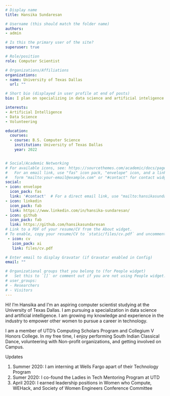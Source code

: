 ```yaml
---
# Display name
title: Hansika Sundaresan

# Username (this should match the folder name)
authors:
- admin

# Is this the primary user of the site?
superuser: true

# Role/position
role: Computer Scientist

# Organizations/Affiliations
organizations:
- name: University of Texas Dallas
  url: ""

# Short bio (displayed in user profile at end of posts)
bio: I plan on specializing in data science and artificial inteligence. 

interests:
- Artificial Intelligence
- Data Science
- Volunteering

education:
  courses:
  - course: B.S. Computer Science
    institution: University of Texas Dallas
    year: 2022


# Social/Academic Networking
# For available icons, see: https://sourcethemes.com/academic/docs/page-builder/#icons
#   For an email link, use "fas" icon pack, "envelope" icon, and a link in the
#   form "mailto:your-email@example.com" or "#contact" for contact widget.
social:
- icon: envelope
  icon_pack: fas
  link: '#contact'  # For a direct email link, use "mailto:hansikasundaresan@gmail.com".
- icon: linkedin
  icon_pack: fab
  link: https://www.linkedin.com/in/hansika-sundaresan/
- icon: github
  icon_pack: fab
  link: https://github.com/hansikasundaresan
# Link to a PDF of your resume/CV from the About widget.
# To enable, copy your resume/CV to `static/files/cv.pdf` and uncomment the lines below.
 - icon: cv
   icon_pack: ai
   link: files/cv.pdf

# Enter email to display Gravatar (if Gravatar enabled in Config)
email: ""

# Organizational groups that you belong to (for People widget)
#   Set this to `[]` or comment out if you are not using People widget.
# user_groups:
# - Researchers
# - Visitors
---
```


Hi! I’m Hansika and I’m an aspiring computer scientist studying at the University of Texas Dallas. I am pursuing a specialization in data science and artificial intelligence. I am growing my knowledge and experience in the industry to empower other women to pursue a career in technology. 

I am a member of UTD’s Computing Scholars Program and Collegium V Honors College. In my free time, I enjoy performing South Indian Classical Dance, volunteering with Non-profit organizations, and getting involved on Campus. 


Updates

1)	Summer 2020: I am interning at Wells Fargo apart of their Technology Program
2)	Sumer 2020: I co-found the Ladies in Tech Mentoring Program at UTD
3)	April 2020: I earned leadership positions in Women who Compute, WEHack, and Society of Women Engineers Conference Committee


